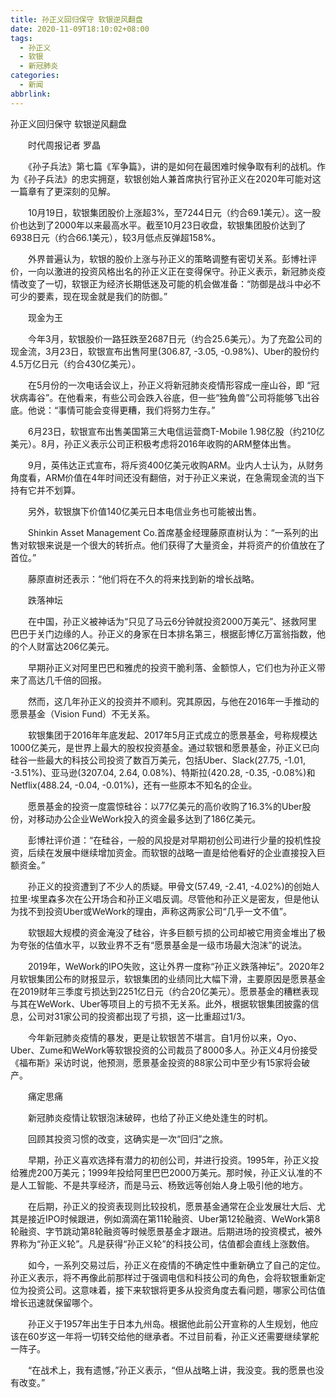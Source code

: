 ```yaml
---
title: 孙正义回归保守 软银逆风翻盘
date: 2020-11-09T18:10:02+08:00
tags:
  - 孙正义
  - 软银
  - 新冠肺炎
categories:
  - 新闻
abbrlink:
---
```


孙正义回归保守 软银逆风翻盘

　　时代周报记者 罗晶

　　《孙子兵法》第七篇《军争篇》，讲的是如何在最困难时候争取有利的战机。作为《孙子兵法》的忠实拥趸，软银创始人兼首席执行官孙正义在2020年可能对这一篇章有了更深刻的见解。

　　10月19日，软银集团股价上涨超3%，至7244日元（约合69.1美元）。这一股价也达到了2000年以来最高水平。截至10月23日收盘，软银集团股价达到了6938日元（约合66.1美元），较3月低点反弹超158%。

　　外界普遍认为，软银的股价上涨与孙正义的策略调整有密切关系。彭博社评价，一向以激进的投资风格出名的孙正义正在变得保守。孙正义表示，新冠肺炎疫情改变了一切，软银正为经济长期低迷及可能的机会做准备：“防御是战斗中必不可少的要素，现在现金就是我们的防御。”

　　现金为王

　　今年3月，软银股价一路狂跌至2687日元（约合25.6美元）。为了充盈公司的现金流，3月23日，软银宣布出售阿里(306.87, -3.05, -0.98%)、Uber的股份约4.5万亿日元（约合430亿美元）。

　　在5月份的一次电话会议上，孙正义将新冠肺炎疫情形容成一座山谷，即 “冠状病毒谷”。在他看来，有些公司会跌入谷底，但一些“独角兽”公司将能够飞出谷底。他说：“事情可能会变得更糟，我们将努力生存。”

　　6月23日，软银宣布出售美国第三大电信运营商T-Mobile 1.98亿股（约210亿美元）。8月，孙正义表示公司正积极考虑将2016年收购的ARM整体出售。

　　9月，英伟达正式宣布，将斥资400亿美元收购ARM。业内人士认为，从财务角度看，ARM价值在4年时间还没有翻倍，对于孙正义来说，在急需现金流的当下持有它并不划算。

　　另外，软银旗下价值140亿美元日本电信业务也可能被出售。

　　Shinkin Asset Management Co.首席基金经理藤原直树认为：“一系列的出售对软银来说是一个很大的转折点。他们获得了大量资金，并将资产的价值放在了首位。”

　　藤原直树还表示：“他们将在不久的将来找到新的增长战略。

　　跌落神坛

　　在中国，孙正义被神话为“只见了马云6分钟就投资2000万美元”、拯救阿里巴巴于关门边缘的人。孙正义的身家在日本排名第三，根据彭博亿万富翁指数，他的个人财富达206亿美元。

　　早期孙正义对阿里巴巴和雅虎的投资干脆利落、金额惊人，它们也为孙正义带来了高达几千倍的回报。

　　然而，这几年孙正义的投资并不顺利。究其原因，与他在2016年一手推动的愿景基金（Vision Fund）不无关系。

　　软银集团于2016年年底发起、2017年5月正式成立的愿景基金，号称规模达1000亿美元，是世界上最大的股权投资基金。通过软银和愿景基金，孙正义已向硅谷一些最大的科技公司投资了数百万美元，包括Uber、Slack(27.75, -1.01, -3.51%)、亚马逊(3207.04, 2.64, 0.08%)、特斯拉(420.28, -0.35, -0.08%)和Netflix(488.24, -0.04, -0.01%)，还有一些原本不知名的企业。

　　愿景基金的投资一度震惊硅谷：以77亿美元的高价收购了16.3%的Uber股份，对移动办公企业WeWork投入的资金最多达到了186亿美元。

　　彭博社评价道：“在硅谷，一般的风投是对早期初创公司进行少量的投机性投资，后续在发展中继续增加资金。而软银的战略一直是给他看好的企业直接投入巨额资金。”

　　孙正义的投资遭到了不少人的质疑。甲骨文(57.49, -2.41, -4.02%)的创始人拉里·埃里森多次在公开场合和孙正义唱反调。尽管他和孙正义是密友，但是他认为找不到投资Uber或WeWork的理由，声称这两家公司“几乎一文不值”。

　　软银超大规模的资金淹没了硅谷，许多巨额亏损的公司却被它用资金堆出了极为夸张的估值水平，以致业界不乏有“愿景基金是一级市场最大泡沫”的说法。

　　2019年，WeWork的IPO失败，这让外界一度称“孙正义跌落神坛”。2020年2月软银集团公布的财报显示，软银集团的业绩同比大幅下滑，主要原因是愿景基金在2019财年三季度亏损达到2251亿日元（约合20亿美元）。愿景基金的糟糕表现与其在WeWork、Uber等项目上的亏损不无关系。此外，根据软银集团披露的信息，公司对31家公司的投资都出现了亏损，这一比重超过1/3。

　　今年新冠肺炎疫情的暴发，更是让软银苦不堪言。自1月份以来，Oyo、Uber、Zume和WeWork等软银投资的公司裁员了8000多人。孙正义4月份接受《福布斯》采访时说，他预测，愿景基金投资的88家公司中至少有15家将会破产。

　　痛定思痛

　　新冠肺炎疫情让软银泡沫破碎，也给了孙正义绝处逢生的时机。

　　回顾其投资习惯的改变，这确实是一次“回归”之旅。

　　早期，孙正义喜欢选择有潜力的初创公司，并进行投资。1995年，孙正义投给雅虎200万美元；1999年投给阿里巴巴2000万美元。那时候，孙正义认准的不是人工智能、不是共享经济，而是马云、杨致远等创始人身上吸引他的地方。

　　在后期，孙正义的投资表现则比较投机，愿景基金通常在企业发展壮大后、尤其是接近IPO时候跟进，例如滴滴在第11轮融资、Uber第12轮融资、WeWork第8轮融资、字节跳动第8轮融资等时候愿景基金才跟进。后期进场的投资模式，被外界称为“孙正义轮”。凡是获得“孙正义轮”的科技公司，估值都会直线上涨数倍。

　　如今，一系列交易过后，孙正义在疫情的不确定性中重新确立了自己的定位。孙正义表示，将不再像此前那样过于强调电信和科技公司的角色，会将软银重新定位为投资公司。这意味着，接下来软银将更多从投资角度去看问题，哪家公司估值增长迅速就保留哪个。

　　孙正义于1957年出生于日本九州岛。根据他此前公开宣称的人生规划，他应该在60岁这一年将一切转交给他的继承者。不过目前看，孙正义还需要继续掌舵一阵子。

　　“在战术上，我有遗憾，”孙正义表示，“但从战略上讲，我没变。我的愿景也没有改变。”